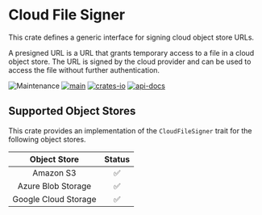 # Cloud File Signer

This crate defines a generic interface for signing cloud object store URLs.

A presigned URL is a URL that grants temporary access to a file in a cloud object store. The URL is signed by the cloud provider and can be used to access the file without further authentication. 


![Maintenance](https://img.shields.io/badge/maintenance-actively--developed-brightgreen.svg)
[![main](https://github.com/tdikland/cloud-file-signer/actions/workflows/build.yml/badge.svg?branch=main)](https://github.com/tdikland/cloud-file-signer/actions/workflows/main.yml)
[![crates-io](https://img.shields.io/crates/v/cloud-file-signer.svg)](https://crates.io/crates/cloud-file-signer)
[![api-docs](https://docs.rs/cloud-file-signer/badge.svg)](https://docs.rs/cloud-file-signer)

## Supported Object Stores

This crate provides an implementation of the `CloudFileSigner` trait for the following object stores.

| Object Store         | Status             |
|:--------------------:|:------------------:|
| Amazon S3            | :white_check_mark: |
| Azure Blob Storage   | :white_check_mark: |
| Google Cloud Storage | :white_check_mark: |
